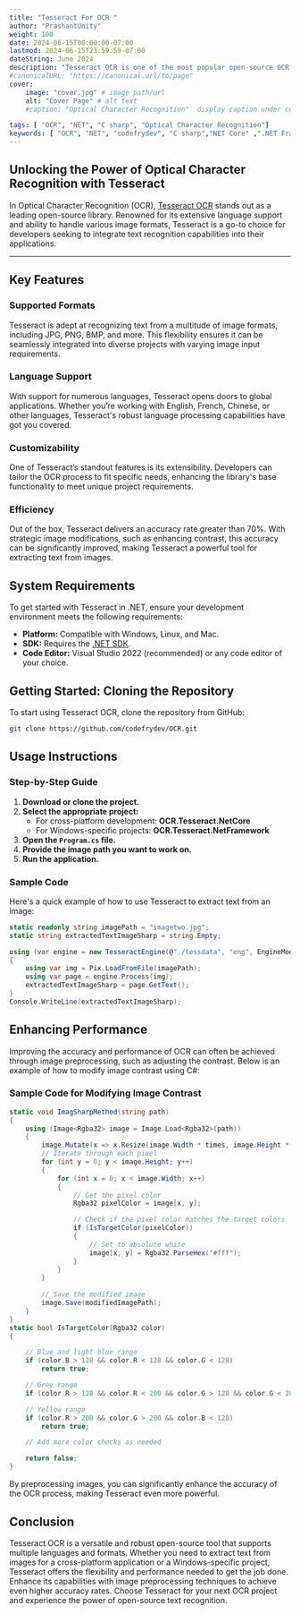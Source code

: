 ```yaml
---
title: "Tesseract For OCR "
author: "PrashantUnity"
weight: 100
date: 2024-06-15T00:00:00-07:00
lastmod: 2024-06-15T23:59:59-07:00
dateString: June 2024  
description: "Tesseract OCR is one of the most popular open-source OCR libraries for text Extraction from image. It supports a wide range of languages and can recognize text from various image formats."
#canonicalURL: "https://canonical.url/to/page"
cover:
    image: "cover.jpg" # image path/url
    alt: "Cover Page" # alt text
    #caption: "Optical Character Recognition"  display caption under cover 

tags: [ "OCR", "NET", "C sharp", "Optical Character Recognition"]
keywords: [ "OCR", "NET", "codefrydev", "C sharp","NET Core" ,".NET Framework" , "Optical Character Recognition"]
---
```


## Unlocking the Power of Optical Character Recognition with Tesseract

In Optical Character Recognition (OCR), [Tesseract OCR](https://github.com/tesseract-ocr/tesseract#center) stands out as a leading open-source library. Renowned for its extensive language support and ability to handle various image formats, Tesseract is a go-to choice for developers seeking to integrate text recognition capabilities into their applications.

---

## Key Features

### Supported Formats

Tesseract is adept at recognizing text from a multitude of image formats, including JPG, PNG, BMP, and more. This flexibility ensures it can be seamlessly integrated into diverse projects with varying image input requirements.

### Language Support

With support for numerous languages, Tesseract opens doors to global applications. Whether you’re working with English, French, Chinese, or other languages, Tesseract's robust language processing capabilities have got you covered.

### Customizability

One of Tesseract’s standout features is its extensibility. Developers can tailor the OCR process to fit specific needs, enhancing the library's base functionality to meet unique project requirements.

### Efficiency

Out of the box, Tesseract delivers an accuracy rate greater than 70%. With strategic image modifications, such as enhancing contrast, this accuracy can be significantly improved, making Tesseract a powerful tool for extracting text from images.

## System Requirements

To get started with Tesseract in .NET, ensure your development environment meets the following requirements:

- **Platform:** Compatible with Windows, Linux, and Mac.
- **SDK:** Requires the [.NET SDK](https://dotnet.microsoft.com/en-us/download/visual-studio-sdks).
- **Code Editor:** Visual Studio 2022 (recommended) or any code editor of your choice.

## Getting Started: Cloning the Repository

To start using Tesseract OCR, clone the repository from GitHub:

```sh {linenos=true}
git clone https://github.com/codefrydev/OCR.git
```

## Usage Instructions

### Step-by-Step Guide

1. **Download or clone the project.**
2. **Select the appropriate project:**
    - For cross-platform development: **OCR.Tesseract.NetCore**
    - For Windows-specific projects: **OCR.Tesseract.NetFramework**
3. **Open the `Program.cs` file.**
4. **Provide the image path you want to work on.**
5. **Run the application.**

### Sample Code

Here's a quick example of how to use Tesseract to extract text from an image:

```csharp {linenos=true}
static readonly string imagePath = "imagetwo.jpg";
static string extractedTextImageSharp = string.Empty;

using (var engine = new TesseractEngine(@"./tessdata", "eng", EngineMode.LstmOnly))
{
    using var img = Pix.LoadFromFile(imagePath);
    using var page = engine.Process(img);
    extractedTextImageSharp = page.GetText();
} 
Console.WriteLine(extractedTextImageSharp);
```

## Enhancing Performance

Improving the accuracy and performance of OCR can often be achieved through image preprocessing, such as adjusting the contrast. Below is an example of how to modify image contrast using C#:

### Sample Code for Modifying Image Contrast

```csharp {linenos=true}
static void ImagSharpMethod(string path)
{
    using (Image<Rgba32> image = Image.Load<Rgba32>(path))
    {
        image.Mutate(x => x.Resize(image.Width * times, image.Height * times));
        // Iterate through each pixel
        for (int y = 0; y < image.Height; y++)
        {
            for (int x = 0; x < image.Width; x++)
            {
                // Get the pixel color
                Rgba32 pixelColor = image[x, y];

                // Check if the pixel color matches the target colors
                if (IsTargetColor(pixelColor))
                {
                    // Set to absolute white
                    image[x, y] = Rgba32.ParseHex("#fff");
                }
            }
        }
            
        // Save the modified image
        image.Save(modifiedImagePath);
    } 
}
static bool IsTargetColor(Rgba32 color)
{ 

    // Blue and light blue range
    if (color.B > 128 && color.R < 128 && color.G < 128)
        return true;

    // Grey range
    if (color.R > 128 && color.R < 200 && color.G > 128 && color.G < 200 && color.B > 128 && color.B < 200) return true;

    // Yellow range
    if (color.R > 200 && color.G > 200 && color.B < 128)
        return true;

    // Add more color checks as needed

    return false;
}
```

By preprocessing images, you can significantly enhance the accuracy of the OCR process, making Tesseract even more powerful.

## Conclusion

Tesseract OCR is a versatile and robust open-source tool that supports multiple languages and formats. Whether you need to extract text from images for a cross-platform application or a Windows-specific project, Tesseract offers the flexibility and performance needed to get the job done. Enhance its capabilities with image preprocessing techniques to achieve even higher accuracy rates. Choose Tesseract for your next OCR project and experience the power of open-source text recognition.